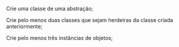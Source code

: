 
Crie uma classe de uma abstração;

Crie pelo menos duas classes que sejam herdeiras da classe criada anteriormente;

Crie pelo menos três instâncias de objetos;

